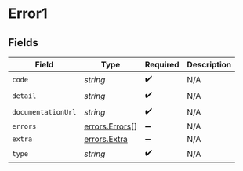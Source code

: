 # Error1


## Fields

| Field                                            | Type                                             | Required                                         | Description                                      |
| ------------------------------------------------ | ------------------------------------------------ | ------------------------------------------------ | ------------------------------------------------ |
| `code`                                           | *string*                                         | :heavy_check_mark:                               | N/A                                              |
| `detail`                                         | *string*                                         | :heavy_check_mark:                               | N/A                                              |
| `documentationUrl`                               | *string*                                         | :heavy_check_mark:                               | N/A                                              |
| `errors`                                         | [errors.Errors](../../models/errors/errors.md)[] | :heavy_minus_sign:                               | N/A                                              |
| `extra`                                          | [errors.Extra](../../models/errors/extra.md)     | :heavy_minus_sign:                               | N/A                                              |
| `type`                                           | *string*                                         | :heavy_check_mark:                               | N/A                                              |